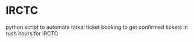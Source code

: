 # IRCTC
python script to automate tatkal ticket booking to get confirmed tickets in rush hours for IRCTC
